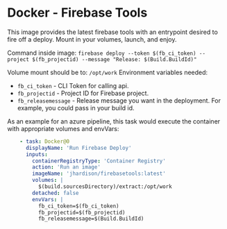 # Docker - Firebase Tools

This image provides the latest firebase tools with an entrypoint desired to fire off a deploy.
Mount in your volumes, launch, and enjoy.

Command inside image:
`firebase deploy --token $(fb_ci_token) --project $(fb_projectid) --message "Release: $(Build.BuildId)"`

Volume mount should be to: `/opt/work`
Environment variables needed:
* `fb_ci_token` - CLI Token for calling api.
* `fb_projectid` - Project ID for Firebase project.
* `fb_releasemessage` - Release message you want in the deployment. For example, you could pass in your build id.

As an example for an azure pipeline, this task would execute the container with appropriate volumes and envVars:

```yaml
    - task: Docker@0
      displayName: 'Run Firebase Deploy'
      inputs:
        containerRegistryType: 'Container Registry'
        action: 'Run an image'
        imageName: 'jhardison/firebasetools:latest'
        volumes: |
          $(build.sourcesDirectory)/extract:/opt/work
        detached: false
        envVars: |
          fb_ci_token=$(fb_ci_token)
          fb_projectid=$(fb_projectid)
          fb_releasemessage=$(Build.BuildId)
```

